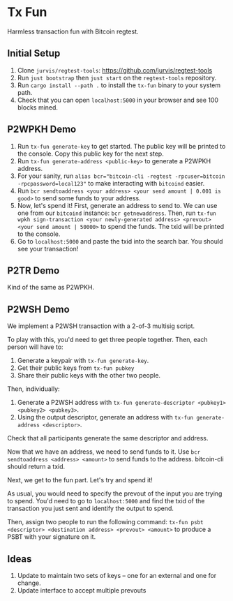 # Tx Fun

Harmless transaction fun with Bitcoin regtest.

## Initial Setup

1. Clone `jurvis/regtest-tools`: https://github.com/jurvis/regtest-tools
2. Run `just bootstrap` then `just start` on the `regtest-tools` repository.
3. Run `cargo install --path .` to install the `tx-fun` binary to your system path.
4. Check that you can open `localhost:5000` in your browser and see 100 blocks mined.

## P2WPKH Demo

1. Run `tx-fun generate-key` to get started. The public key will be printed to the console. Copy this public key for the next step.
2. Run `tx-fun generate-address <public-key>` to generate a P2WPKH address.
3. For your sanity, run `alias bcr="bitcoin-cli -regtest -rpcuser=bitcoin -rpcpassword=local123"` to make interacting with `bitcoind` easier.
4. Run `bcr sendtoaddress <your address> <your send amount | 0.001 is good>` to send some funds to your address.
5. Now, let's spend it! First, generate an address to send to. We can use one from our `bitcoind` instance: `bcr getnewaddress`. Then, run `tx-fun wpkh sign-transaction <your newly-generated address> <prevout> <your send amount | 50000>` to spend the funds. The txid will be printed to the console.
6. Go to `localhost:5000` and paste the txid into the search bar. You should see your transaction!

## P2TR Demo

Kind of the same as P2WPKH.

## P2WSH Demo

We implement a P2WSH transaction with a 2-of-3 multisig script.

To play with this, you'd need to get three people together. Then, each person will have to:

1. Generate a keypair with `tx-fun generate-key`.
2. Get their public keys from `tx-fun pubkey`
3. Share their public keys with the other two people.

Then, individually:

1. Generate a P2WSH address with `tx-fun generate-descriptor <pubkey1> <pubkey2> <pubkey3>`.
2. Using the output descriptor, generate an address with `tx-fun generate-address <descriptor>`.

Check that all participants generate the same descriptor and address.

Now that we have an address, we need to send funds to it. Use `bcr sendtoaddress <address> <amount>` to send funds to the address. bitcoin-cli should return a txid.

Next, we get to the fun part. Let's try and spend it!

As usual, you would need to specify the prevout of the input you are trying to spend. You'd need to go to `localhost:5000` and find the txid of the transaction you just sent and identify the output to spend.

Then, assign two people to run the following command: `tx-fun psbt <descriptor> <destination address> <prevout> <amount>` to produce a PSBT with your signature on it.

## Ideas

1. Update to maintain two sets of keys – one for an external and one for change.
2. Update interface to accept multiple prevouts

